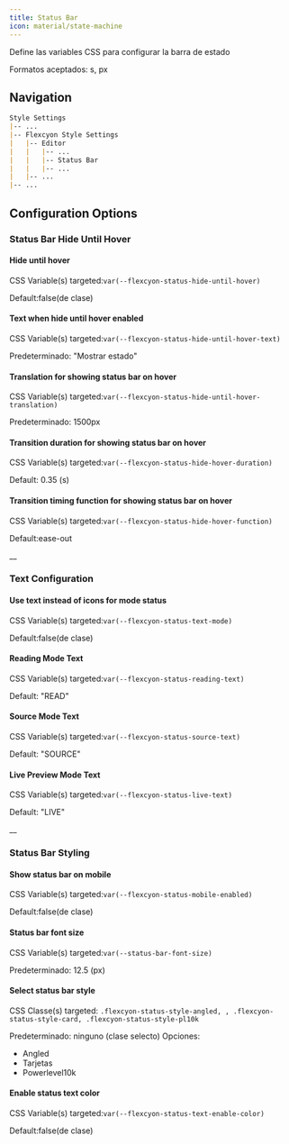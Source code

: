 ```yaml
---
title: Status Bar
icon: material/state-machine
---
```


Define las variables CSS para configurar la barra de estado

Formatos aceptados: s, px

## Navigation

```md
Style Settings
|-- ...
|-- Flexcyon Style Settings
|   |-- Editor
|   |   |-- ...
|   |   |-- Status Bar
|   |   |-- ...
|   |-- ...
|-- ...
```

## Configuration Options

### Status Bar Hide Until Hover

#### Hide until hover

CSS Variable(s) targeted:`var(--flexcyon-status-hide-until-hover)`

Default:false(de clase)

#### Text when hide until hover enabled

CSS Variable(s) targeted:`var(--flexcyon-status-hide-until-hover-text)`

Predeterminado: "Mostrar estado"

#### Translation for showing status bar on hover

CSS Variable(s) targeted:`var(--flexcyon-status-hide-until-hover-translation)`

Predeterminado: 1500px

#### Transition duration for showing status bar on hover

CSS Variable(s) targeted:`var(--flexcyon-status-hide-hover-duration)`

Default: 0.35 (s)

#### Transition timing function for showing status bar on hover

CSS Variable(s) targeted:`var(--flexcyon-status-hide-hover-function)`

Default:ease-out

__
### Text Configuration

#### Use text instead of icons for mode status

CSS Variable(s) targeted:`var(--flexcyon-status-text-mode)`

Default:false(de clase)

#### Reading Mode Text

CSS Variable(s) targeted:`var(--flexcyon-status-reading-text)`

Default: "READ"

#### Source Mode Text

CSS Variable(s) targeted:`var(--flexcyon-status-source-text)`

Default: "SOURCE"

#### Live Preview Mode Text

CSS Variable(s) targeted:`var(--flexcyon-status-live-text)`

Default: "LIVE"

__

### Status Bar Styling

#### Show status bar on mobile

CSS Variable(s) targeted:`var(--flexcyon-status-mobile-enabled)`

Default:false(de clase)

#### Status bar font size

CSS Variable(s) targeted:`var(--status-bar-font-size)`

Predeterminado: 12.5 (px)

#### Select status bar style

CSS Classe(s) targeted: `.flexcyon-status-style-angled,
,
.flexcyon-status-style-card, .flexcyon-status-style-pl10k`

Predeterminado: ninguno (clase selecto)
Opciones:

- Angled
- Tarjetas
- Powerlevel10k

#### Enable status text color

CSS Variable(s) targeted:`var(--flexcyon-status-text-enable-color)`

Default:false(de clase)

